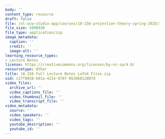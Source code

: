 ```yaml
---
body: ''
content_type: resource
draft: false
file: /ol-ocw-studio-app/courses/18-156-projection-theory-spring-2025/18156-full-lecture-notes-latex-files.zip
file_size: 5890930
file_type: application/zip
image_metadata:
  caption: ''
  credit: ''
  image-alt: ''
learning_resource_types:
- Lecture Notes
license: https://creativecommons.org/licenses/by-nc-sa/4.0/
resourcetype: Other
title: 18.156 Full Lecture Notes LaTeX Files.zip
uid: c27f8858-b01a-421e-9787-05206812887d
video_files:
  archive_url: ''
  video_captions_file: ''
  video_thumbnail_file: ''
  video_transcript_file: ''
video_metadata:
  source: ''
  video_speakers: ''
  video_tags: ''
  youtube_description: ''
  youtube_id: ''
---
```

